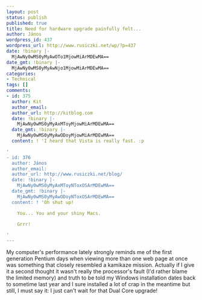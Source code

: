 ```yaml
---
layout: post
status: publish
published: true
title: Need for hardware upgrade painfully felt...
author: János
wordpress_id: 437
wordpress_url: http://www.rusiczki.net/wp/?p=437
date: !binary |-
  MjAwNy0wMS0yMyAwOTo1MjowMiArMDEwMA==
date_gmt: !binary |-
  MjAwNy0wMS0yMyAwNjo1MjowMiArMDEwMA==
categories:
- Technical
tags: []
comments:
- id: 375
  author: Kit
  author_email: 
  author_url: http://kitblog.com
  date: !binary |-
    MjAwNy0wMS0yMyAxMToyMjowMiArMDEwMA==
  date_gmt: !binary |-
    MjAwNy0wMS0yMyAwODoyMjowMiArMDEwMA==
  content: ! 'I heard that Vista is really fast. :p

'
- id: 376
  author: János
  author_email: 
  author_url: http://www.rusiczki.net/blog/
  date: !binary |-
    MjAwNy0wMS0yMyAxMToyNToxOSArMDEwMA==
  date_gmt: !binary |-
    MjAwNy0wMS0yMyAwODoyNToxOSArMDEwMA==
  content: ! 'Oh shut up!

    You... You and your shiny Macs.

    Grrr!

'
---
```

<p>My computer's performance lately strongly reminds me of the first generation Pentium days when viewing more than one web page at once was something that closely resembled a kamikaze mission. Actually if I give it a second thought it wasn't really the processor's fault (I'd rather blame the limited memory) and truth to be told my Windows installation dates back to sometime last year and I sure installed a lot of crap in the meantime but still, I must say it: I just can't wait for that Dual Core upgrade!</p>

